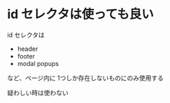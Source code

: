 # id セレクタは使っても良い

id セレクタは

  - header
  - footer
  - modal popups

など、ページ内に 1つしか存在しないものにのみ使用する

疑わしい時は使わない
